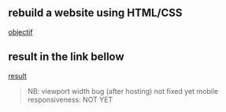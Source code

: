 ## rebuild a website using HTML/CSS

[objectif](https://i.ibb.co/g37rTyW/home.jpg)

## result in the link bellow

[result](https://ram-csshtml-website.netlify.app/)

> NB: viewport width bug (after hosting) not fixed yet
> mobile responsiveness: NOT YET
